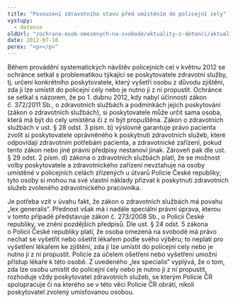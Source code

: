 ```yaml
---
title: "Posouzení zdravotního stavu před umístěním do policejní cely"
vystupy:
  - detence
oldUrl: "/ochrana-osob-omezenych-na-svobode/aktuality-z-detenci/aktuality-z-detenci-2012/posouzeni-zdravotniho-stavu-pred-umistenim-do-policejni-cely/"
date: 2012-07-10
perex: "<p></p>"
---
```


<!-- imported from the old website -->

<p>Během provádění systematických návštěv policejních cel v květnu 2012 se ochránce setkal s problematikou týkající se poskytovatele zdravotní služby, tj. určení konkrétního poskytovatele, který vyšetří osobu z důvodu zjištění, zda ji lze umístit do policejní cely nebo je nutno ji z ní propustit. Ochránce se setkal s názorem, že po 1. dubnu 2012, kdy nabyl účinnosti zákon č. 372/2011 Sb., o zdravotních službách a podmínkách jejich poskytování (zákon o zdravotních službách), si poskytovatele může určit sama osoba, která má být do cely umístěna či z ní být propuštěna. Zákon o zdravotních službách v ust. § 28 odst. 3 písm. b) výslovně garantuje právo pacienta zvolit si poskytovatele oprávněného k poskytnutí zdravotních služeb, které odpovídají zdravotním potřebám pacienta, a zdravotnické zařízení, pokud tento zákon nebo jiné právní předpisy nestanoví jinak. Zároveň pak dle ust. § 29 odst. 2 písm. d) zákona o zdravotních službách platí, že se možnost volby poskytovatele a zdravotnického zařízení nevztahuje na osoby umístěné v policejních celách zřízených u útvarů Policie České republiky; tyto osoby si mohou na své vlastní náklady přizvat k poskytnutí zdravotních služeb zvoleného zdravotnického pracovníka. </p>Je potřeba vzít v úvahu fakt, že zákon o zdravotních službách má povahu „lex generalis“. Přednost však má i nadále speciální právní úprava, kterou v tomto případě představuje zákon č. 273/2008 Sb., o Policii České republiky, ve znění pozdějších předpisů. Dle ust. § 24 odst. 5 zákona o Policii České republiky platí, že osoba omezená na svobodě má právo nechat se vyšetřit nebo ošetřit lékařem podle svého výběru; to neplatí pro vyšetření lékařem ke zjištění, zda ji lze umístit do policejní cely nebo je nutno ji z ní propustit. Policie za účelem ošetření nebo vyšetření umožní přístup lékaře k této osobě. Z uvedeného „lex specialis“ vyplývá, že o tom, zda lze osobu umístit do policejní cely nebo je nutno ji z ní propustit, rozhoduje vždy poskytovatel zdravotních služeb, se kterým Policie ČR spolupracuje či na kterého se v této věci Policie ČR obrátí, nikoli poskytovatel zvolený umísťovanou osobou.
